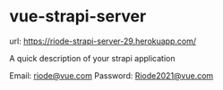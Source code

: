 # vue-strapi-server
url: https://riode-strapi-server-29.herokuapp.com/

A quick description of your strapi application

Email: riode@vue.com
Password: Riode2021@vue.com
#
